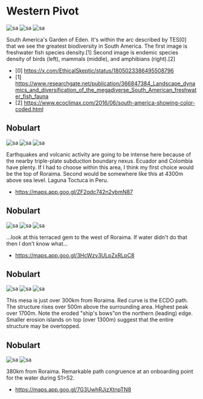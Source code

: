# Western Pivot

![sa](img/garden-of-eden.jpg "sa")
![sa](img/garden-of-eden2.jpg "sa")
![sa](img/garden-of-eden3.jpg "sa")

South America's Garden of Eden. It's within the arc described by TES[0] that we see the greatest biodiversity in South America. The first image is freshwater fish species density.[1] Second image is endemic species density of birds (left), mammals (middle), and amphibians (right).[2]
- [0] https://x.com/EthicalSkeptic/status/1805023386495508796
- [1] https://www.researchgate.net/publication/366847384_Landscape_dynamics_and_diversification_of_the_megadiverse_South_American_freshwater_fish_fauna
- [2] https://www.ecoclimax.com/2016/06/south-america-showing-color-coded.html

## Nobulart

![sa](img/west-pivot-earthquake.jpg "sa")
![sa](img/western-pivot.jpg "sa")
![sa](img/western-pivot2.jpg "sa")

Earthquakes and volcanic activity are going to be intense here because of the nearby triple-plate subduction boundary nexus. Ecuador and Colombia have plenty. If I had to choose within this area, I think my first choice would be the top of Roraima. Second would be somewhere like this at 4300m above sea level. Laguna Toctuca in Peru.
- https://maps.app.goo.gl/ZF2qdc742n2ybmN87

## Nobulart

![sa](img/roraima-terrace.jpg "sa")
![sa](img/roraima-terrace2.jpg "sa")
![sa](img/roraima-terrace3.jpg "sa")

...look at this terraced gem to the west of Roraima. If water didn't do that then I don't know what...
- https://maps.app.goo.gl/3HcWzv3ULpZxRLpC8

## Nobulart

![sa](img/roraima-mesa.jpg "sa")
![sa](img/roraima-mesa2.jpg "sa")
![sa](img/roraima-mesa3.jpg "sa")

This mesa is just over 300km from Roraima. Red curve is the ECDO path. The structure rises over 500m above the surrounding area. Highest peak over 1700m. Note the eroded "ship's bows"on the northern (leading) edge. Smaller erosion islands on top (over 1300m) suggest that the entire structure may be overtopped.

## Nobulart

![sa](img/roraima-380.jpg "sa")
![sa](img/roraima-380-2.jpg "sa")

380km from Roraima. Remarkable path congruence at an onboarding point for the water during S1>S2.
- https://maps.app.goo.gl/7G3UwhRJjzXtnpTN8